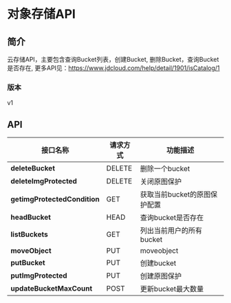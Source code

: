 # 对象存储API


## 简介
云存储API，主要包含查询Bucket列表，创建Bucket, 删除Bucket，查询Bucket是否存在, 更多API见：https://www.jdcloud.com/help/detail/1901/isCatalog/1


### 版本
v1


## API
|接口名称|请求方式|功能描述|
|---|---|---|
|**deleteBucket**|DELETE|删除一个bucket</br>|
|**deleteImgProtected**|DELETE|关闭原图保护</br>|
|**getimgProtectedCondition**|GET|获取当前bucket的原图保护配置</br>|
|**headBucket**|HEAD|查询bucket是否存在</br>|
|**listBuckets**|GET|列出当前用户的所有bucket</br>|
|**moveObject**|PUT|moveobject</br>|
|**putBucket**|PUT|创建bucket</br>|
|**putImgProtected**|PUT|创建原图保护</br>|
|**updateBucketMaxCount**|POST|更新bucket最大数量</br>|
